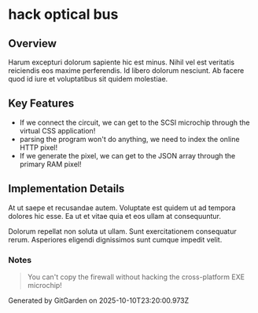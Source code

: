 # hack optical bus

## Overview
Harum excepturi dolorum sapiente hic est minus. Nihil vel est veritatis reiciendis eos maxime perferendis. Id libero dolorum nesciunt. Ab facere quod id iure et voluptatibus sit quidem molestiae.

## Key Features
- If we connect the circuit, we can get to the SCSI microchip through the virtual CSS application!
- parsing the program won't do anything, we need to index the online HTTP pixel!
- If we generate the pixel, we can get to the JSON array through the primary RAM pixel!

## Implementation Details
At ut saepe et recusandae autem. Voluptate est quidem ut ad tempora dolores hic esse. Ea ut et vitae quia et eos ullam at consequuntur.
 Dolorum repellat non soluta ut ullam. Sunt exercitationem consequatur rerum. Asperiores eligendi dignissimos sunt cumque impedit velit.

### Notes
> You can't copy the firewall without hacking the cross-platform EXE microchip!

Generated by GitGarden on 2025-10-10T23:20:00.973Z